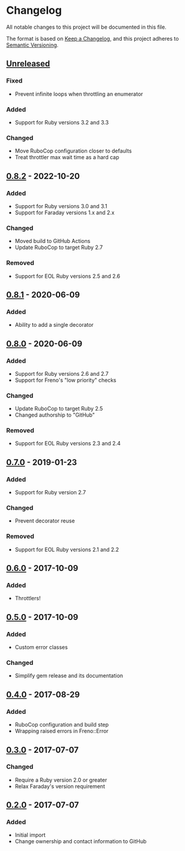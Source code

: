 # Changelog

All notable changes to this project will be documented in this file.

The format is based on [Keep a Changelog](https://keepachangelog.com/en/1.1.0/),
and this project adheres to [Semantic Versioning](https://semver.org/spec/v2.0.0.html).

## [Unreleased]

### Fixed

- Prevent infinite loops when throttling an enumerator

### Added

- Support for Ruby versions 3.2 and 3.3

### Changed

- Move RuboCop configuration closer to defaults
- Treat throttler max wait time as a hard cap

## [0.8.2] - 2022-10-20

### Added

- Support for Ruby versions 3.0 and 3.1
- Support for Faraday versions 1.x and 2.x

### Changed

- Moved build to GitHub Actions
- Update RuboCop to target Ruby 2.7

### Removed

- Support for EOL Ruby versions 2.5 and 2.6

## [0.8.1] - 2020-06-09

### Added

- Ability to add a single decorator

## [0.8.0] - 2020-06-09

### Added

- Support for Ruby versions 2.6 and 2.7
- Support for Freno's "low priority" checks

### Changed

- Update RuboCop to target Ruby 2.5
- Changed authorship to "GitHub"

### Removed

- Support for EOL Ruby versions 2.3 and 2.4

## [0.7.0] - 2019-01-23

### Added

- Support for Ruby version 2.7

### Changed

- Prevent decorator reuse

### Removed

- Support for EOL Ruby versions 2.1 and 2.2

## [0.6.0] - 2017-10-09

### Added

- Throttlers!

## [0.5.0] - 2017-10-09

### Added

- Custom error classes

### Changed

- Simplify gem release and its documentation

## [0.4.0] - 2017-08-29

### Added

- RuboCop configuration and build step
- Wrapping raised errors in Freno::Error

## [0.3.0] - 2017-07-07

### Changed

- Require a Ruby version 2.0 or greater
- Relax Faraday's version requirement

## [0.2.0] - 2017-07-07

### Added

- Initial import
- Change ownership and contact information to GitHub

[unreleased]: https://github.com/github/freno-client/compare/v0.8.2...HEAD
[0.8.2]: https://github.com/github/freno-client/compare/v0.8.1...v0.8.2
[0.8.1]: https://github.com/github/freno-client/compare/v0.8.0...v0.8.1
[0.8.0]: https://github.com/github/freno-client/compare/v0.7.0...v0.8.0
[0.7.0]: https://github.com/github/freno-client/compare/v0.6.0...v0.7.0
[0.6.0]: https://github.com/github/freno-client/compare/v0.5.0...v0.6.0
[0.5.0]: https://github.com/github/freno-client/compare/v0.4.0...v0.5.0
[0.4.0]: https://github.com/github/freno-client/compare/v0.3.0...v0.4.0
[0.3.0]: https://github.com/github/freno-client/compare/v0.2.0...v0.3.0
[0.2.0]: https://github.com/github/freno-client/commits/v0.2.0
